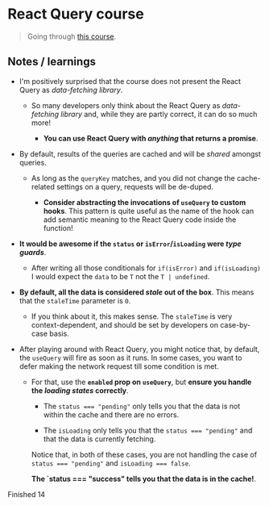 # React Query course

> Going through [this course](https://ui.dev/c/react-query).

## Notes / learnings

- I'm positively surprised that the course does not present the React Query as _data-fetching library_.

  - So many developers only think about the React Query as _data-fetching library_ and, while they are partly correct, it can do so much more!

    - **You can use React Query with _anything_ that returns a promise**.

- By default, results of the queries are cached and will be _shared_ amongst queries.

  - As long as the `queryKey` matches, and you did not change the cache-related settings on a query, requests will be de-duped.

    - **Consider abstracting the invocations of `useQuery` to custom hooks**. This pattern is quite useful as the name of the hook can add semantic meaning to the React Query code inside the function!

- **It would be awesome if the `status` or `isError`/`isLoading` were _type guards_**.

  - After writing all those conditionals for `if(isError)` and `if(isLoading)` I would expect the `data` to be `T` not the `T | undefined`.

- **By default, all the data is considered _stale_ out of the box**. This means that the `staleTime` parameter is `0`.

  - If you think about it, this makes sense. The `staleTime` is very context-dependent, and should be set by developers on case-by-case basis.

- After playing around with React Query, you might notice that, by default, the `useQuery` will fire as soon as it runs. In some cases, you want to defer making the network request till some condition is met.

  - For that, use the **`enabled` prop on `useQuery`**, but **ensure you handle the _loading states_ correctly**.

    - The `status === "pending"` only tells you that the data is not within the cache and there are no errors.

    - The `isLoading` only tells you that the `status === "pending"` and that the data is currently fetching.

    Notice that, in both of these cases, you are not handling the case of `status === "pending"` and `isLoading === false`.

    **The `status === "success" tells you that the data is in the cache!**.

Finished 14
